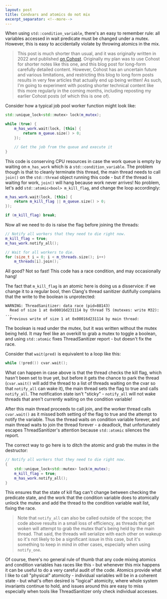 ```yaml
---
layout: post
title: Condvars and atomics do not mix
excerpt_separator: <!--more-->
---
```


When using `std::condition_variable`, there's an easy to remember rule: all variables accessed in wait predicate must be changed under a mutex.
However, this is easy to accidentally violate by throwing atomics in the mix.

<!--more-->

> This post is much shorter than usual, and it was originally written in 2022 and published [on Cohost](https://cohost.org/zeux/post/520125-condition-variables). Originally my plan was to use Cohost for shorter notes like this one, and this blog post for long-form carefully detailed content. However, Cohost has an uncertain future and various limitations, and restricting this blog to long form posts results in very few articles that actually end up being written! As such, I'm going to experiment with posting shorter technical content like this more regularly in the coming months, including reposting my earlier Cohost posts (of which this is one of).

Consider how a typical job pool worker function might look like:

```c++
std::unique_lock<std::mutex> lock(m_mutex);

while (true) {
    m_has_work.wait(lock, [this] {
        return m_queue.size() > 0;
    });

    // Get the job from the queue and execute it
}
```

This code is conserving CPU resources in case the work queue is empty by waiting on `m_has_work` which is a `std::condition_variable`. The problem though is that to cleanly terminate this thread, the main thread needs to call `join()` on the `std::thread` object running this code - but if the thread is waiting for work, `join()` will hang because work never arrives! No problem, let's add `std::atomic<bool> m_kill_flag`, and change the loop accordingly:

```c++
m_has_work.wait(lock, [this] {
    return m_kill_flag || m_queue.size() > 0;
});

if (m_kill_flag) break;
```

Now all we need to do is raise the flag before joining the threads:

```c++
// Notify all workers that they need to die right now.
m_kill_flag = true;
m_has_work.notify_all();

// Wait for all workers to die.
for (size_t i = 0; i < m_threads.size(); i++)
    m_threads[i].join();
```

All good? Not so fast! This code has a race condition, and may occasionally hang!

The fact that `m_kill_flag` is an atomic here is doing us a disservice: if we change it to a regular bool, then Clang's thread sanitizer dutifully complains that the write to the boolean is unprotected:

```
WARNING: ThreadSanitizer: data race (pid=88143)
  Read of size 1 at 0x00016d231114 by thread T5 (mutexes: write M32):
...
  Previous write of size 1 at 0x00016d231114 by main thread:
```

The boolean is read under the mutex, but it was written without the mutex being held. It may feel like an overkill to grab a mutex to toggle a boolean, and using `std::atomic` fixes ThreadSanitizer report - but doesn't fix the race.

Consider that `wait(pred)` is equivalent to a loop like this:

```c++
while (!pred()) cvar.wait();
```

What can happen in case above is that the thread checks the kill flag, which hasn't been set to true yet, but before it gets the chance to park the thread (`cvar.wait()` will add the thread to a list of threads waiting on the cvar so that `notify_all` can wake it), the main thread sets the flag to true and calls `notify_all`. The notification state isn't "sticky" - `notify_all` will not wake threads that aren't currently waiting on the condition variable!

After this main thread proceeds to call join, and the worker thread calls `cvar.wait()` as it missed both setting of the flag to true and the attempt to notify the variable. Thus the thread waits on condition variable forever, and main thread waits to join the thread forever - a deadlock, that unfortunately escapes ThreadSanitizer's attention because `std::atomic` silences the report.

The correct way to go here is to ditch the atomic and grab the mutex in the destructor:

```c++
// Notify all workers that they need to die right now.
{
    std::unique_lock<std::mutex> lock(m_mutex);
    m_kill_flag = true;
    m_has_work.notify_all();
}
```

This ensures that the state of kill flag can't change between checking the predicate state, and the work that the condition variable does to atomically unlock the mutex and add the thread to the condition variable wait list, fixing the race.

> Note that `notify_all` can also be called outside of the scope; the code above results in a small loss of efficiency, as threads that get woken will attempt to grab the mutex that's being held by the main thread. That said, the threads will serialize with each other on wakeup so it's not likely to be a significant issue in this case, but it's something to keep in mind in other cases, especially when using `notify_one`.

Of course, there's no general rule of thumb that any code mixing atomics and condition variables has races like this - but whenever this mix happens it can be useful to do a very careful audit of the code. Atomics provide what I like to call "physical" atomicity - individual variables will be in a coherent state - but what's often desired is "logical" atomicity, where whole system invariants continue to hold, and issues around this are easy to miss especially when tools like ThreadSanitizer only check individual accesses.
